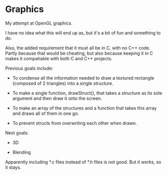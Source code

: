# Graphics
My attempt at OpenGL graphics.

I have no idea what this will end up as, but it's a bit of fun and something to do.

Also, the added requirement that it must all be in C, with no C++ code. Partly because that would be cheating, but also because keeping it in C makes it compatiable with both C and C++ projects.

Previous goals include:

  - To condense all the information needed to draw a textured rectangle (composed of 2 triangles) into a single structure.
  
  - To make a single function, drawStruct(), that takes a structure as its sole argument and then draw it onto the screen.

  - To make an array of the structures and a function that takes this array and draws all of them in one go.

  - To prevent structs from overwriting each other when drawn.

Next goals:

  - 3D
  
  - Blending


Apparently including \*.c files instead of \*.h files is not good.
But it works, so it stays.

